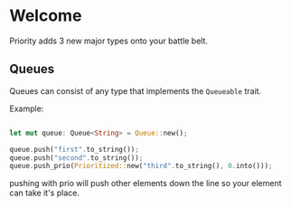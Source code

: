 # Welcome

Priority adds 3 new major types onto your battle belt.

## Queues

Queues can consist of any type that implements the `Queueable` trait.

Example:
```rust

let mut queue: Queue<String> = Queue::new();

queue.push("first".to_string());
queue.push("second".to_string());
queue.push_prio(Prioritized::new("third".to_string(), 0.into()));

```

pushing with prio will push other elements down the line so your element can take it's place.


